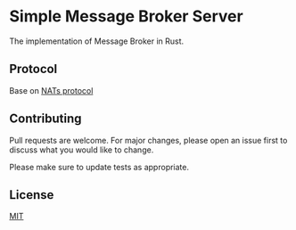 # Simple Message Broker Server

The implementation of Message Broker in Rust.

## Protocol

Base on [NATs protocol](https://docs.nats.io/reference/reference-protocols/nats-protocol)

## Contributing

Pull requests are welcome. For major changes,
please open an issue first to discuss what you would like to change.

Please make sure to update tests as appropriate.

## License

[MIT](https://choosealicense.com/licenses/mit)